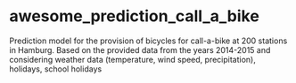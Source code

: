 # awesome_prediction_call_a_bike
Prediction model for the provision of bicycles for call-a-bike at 200 stations in Hamburg. Based on the provided data from the years 2014-2015 and considering weather data (temperature, wind speed, precipitation), holidays, school holidays
